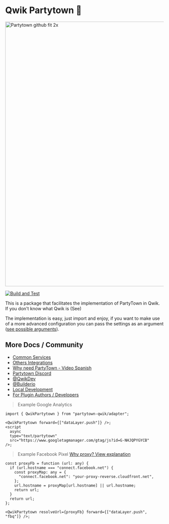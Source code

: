 # Qwik Partytown 🎉

<img width="838" alt="Partytown github fit 2x" src="https://i.imgur.com/p0877Qs.png">

[![Build and Test](https://github.com/leifermendez/partytown-qwik/actions/workflows/build.yml/badge.svg)](https://github.com/leifermendez/partytown-qwik/actions/workflows/build.yml)

This is a package that facilitates the implementation of PartyTown in Qwik. If you don't know what Qwik is (See)

The implementation is easy, just import and enjoy, if you want to make use of a more advanced configuration you can pass the settings as an argument ([see possible arguments](https://partytown.builder.io/configuration)).

## More Docs / Community

- [Common Services](https://partytown.builder.io/common-services)
- [Others Integrations](https://partytown.builder.io/integrations)
- [Why need PartyTown - Video Spanish](https://youtu.be/ABftIDt6H6g)
- [Partytown Discord](https://discord.gg/bNVSQmPzqy)
- [@QwikDev](https://twitter.com/QwikDev)
- [@Builderio](https://twitter.com/builderio)
- [Local Development](https://github.com/BuilderIO/partytown/blob/main/DEVELOPER.md#local-development)
- [For Plugin Authors / Developers](https://github.com/BuilderIO/partytown/blob/main/DEVELOPER.md#plugin-authors-developers)

> Example Google Analytics

```tsx
import { QwikPartytown } from "partytown-qwik/adapter";

<QwikPartytown forward={["dataLayer.push"]} />;
<script
  async
  type="text/partytown"
  src="https://www.googletagmanager.com/gtag/js?id=G-NHJQPYGYCB"
/>;
```

> Example Facebook Pixel
> [Why proxy? View explanation](https://partytown.builder.io/proxying-requests)

```tsx
const proxyFb = function (url: any) {
  if (url.hostname === "connect.facebook.net") {
    const proxyMap: any = {
      "connect.facebook.net": "your-proxy-reverse.cloudfront.net",
    };
    url.hostname = proxyMap[url.hostname] || url.hostname;
    return url;
  }
  return url;
};

<QwikPartytown resolveUrl={proxyFb} forward={["dataLayer.push", "fbq"]} />;
```

